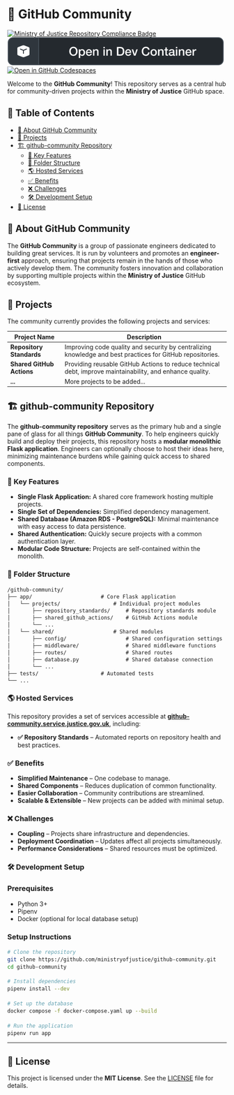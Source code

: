 # 🚀 GitHub Community

[![Ministry of Justice Repository Compliance Badge](https://github-community.service.justice.gov.uk/repository-standards/api/github-community/badge)](https://github-community.service.justice.gov.uk/repository-standards/github-community)
[![Open in Dev Container](https://raw.githubusercontent.com/ministryofjustice/.devcontainer/refs/heads/main/contrib/badge.svg)](https://vscode.dev/redirect?url=vscode://ms-vscode-remote.remote-containers/cloneInVolume?url=https://github.com/ministryofjustice/github-community) [![Open in GitHub Codespaces](https://github.com/codespaces/badge.svg)](https://codespaces.new/ministryofjustice/github-community)

Welcome to the **GitHub Community**! This repository serves as a central hub for community-driven projects within the **Ministry of Justice** GitHub space.

## 📜 Table of Contents

- [📣 About GitHub Community](#-about-github-community)
- [📌 Projects](#-projects)
- [🏗️ github-community Repository](#-github-community-repository)
  - [🔑 Key Features](#-key-features)
  - [📂 Folder Structure](#-folder-structure)
  - [🌎 Hosted Services](#-hosted-services)
  - [✅ Benefits](#-benefits)
  - [❌ Challenges](#-challenges)
  - [🛠️ Development Setup](#-development-setup)
- [📄 License](#-license)

## 📣 About GitHub Community

The **GitHub Community** is a group of passionate engineers dedicated to building great services. It is run by volunteers and promotes an **engineer-first** approach, ensuring that projects remain in the hands of those who actively develop them. The community fosters innovation and collaboration by supporting multiple projects within the **Ministry of Justice** GitHub ecosystem.

## 📌 Projects

The community currently provides the following projects and services:

| Project Name         | Description                                                                                                 |
|----------------------|-------------------------------------------------------------------------------------------------------------|
| **Repository Standards** | Improving code quality and security by centralizing knowledge and best practices for GitHub repositories. |
| **Shared GitHub Actions** | Providing reusable GitHub Actions to reduce technical debt, improve maintainability, and enhance quality. |
| **...**              | More projects to be added...                                                                               |

## 🏗️ github-community Repository

The **github-community repository** serves as the primary hub and a single pane of glass for all things **GitHub Community**. To help engineers quickly build and deploy their projects, this repository hosts a **modular monolithic Flask application**. Engineers can optionally choose to host their ideas here, minimizing maintenance burdens while gaining quick access to shared components.

### 🔑 Key Features

- **Single Flask Application:** A shared core framework hosting multiple projects.
- **Single Set of Dependencies:** Simplified dependency management.
- **Shared Database (Amazon RDS - PostgreSQL):** Minimal maintenance with easy access to data persistence.
- **Shared Authentication:** Quickly secure projects with a common authentication layer.
- **Modular Code Structure:** Projects are self-contained within the monolith.

### 📂 Folder Structure

```
/github-community/
├── app/                      # Core Flask application
│   └── projects/                 # Individual project modules
│       ├── repository_standards/     # Repository standards module
│       ├── shared_github_actions/    # GitHub Actions module
│       └── ...
│   └── shared/                   # Shared modules
│       ├── config/                   # Shared configuration settings
│       ├── middleware/               # Shared middleware functions
│       ├── routes/                   # Shared routes
│       ├── database.py               # Shared database connection
│       └── ...
├── tests/                    # Automated tests
└── ...
```

### 🌎 Hosted Services

This repository provides a set of services accessible at **[github-community.service.justice.gov.uk](https://github-community.service.justice.gov.uk)**, including:

- **✅ Repository Standards** – Automated reports on repository health and best practices.

### ✅ Benefits

- **Simplified Maintenance** – One codebase to manage.
- **Shared Components** – Reduces duplication of common functionality.
- **Easier Collaboration** – Community contributions are streamlined.
- **Scalable & Extensible** – New projects can be added with minimal setup.

### ❌ Challenges

- **Coupling** – Projects share infrastructure and dependencies.
- **Deployment Coordination** – Updates affect all projects simultaneously.
- **Performance Considerations** – Shared resources must be optimized.

### 🛠️ Development Setup

### Prerequisites

- Python 3+
- Pipenv
- Docker (optional for local database setup)

### Setup Instructions

```sh
# Clone the repository
git clone https://github.com/ministryofjustice/github-community.git
cd github-community

# Install dependencies
pipenv install --dev

# Set up the database
docker compose -f docker-compose.yaml up --build

# Run the application
pipenv run app
```

---

## 📄 License

This project is licensed under the **MIT License**. See the [LICENSE](LICENSE) file for details.
